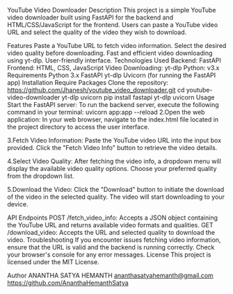 YouTube Video Downloader
Description
This project is a simple YouTube video downloader built using FastAPI for the backend and HTML/CSS/JavaScript for the frontend. Users can paste a YouTube video URL and select the quality of the video they wish to download.

Features
Paste a YouTube URL to fetch video information.
Select the desired video quality before downloading.
Fast and efficient video downloading using yt-dlp.
User-friendly interface.
Technologies Used
Backend: FastAPI
Frontend: HTML, CSS, JavaScript
Video Downloading: yt-dlp
Python: v3.x
Requirements
Python 3.x
FastAPI
yt-dlp
Uvicorn (for running the FastAPI app)
Installation Require Packages
Clone the repository:
https://github.com/Jhanesh/youtube_video_downloader.git
cd youtube-video-downloader
yt-dlp uvicorn
pip install fastapi yt-dlp uvicorn
Usage
Start the FastAPI server: To run the backend server, execute the following command in your terminal:
uvicorn app:app --reload
2.Open the web application: In your web browser, navigate to the index.html file located in the project directory to access the user interface.

3.Fetch Video Information: Paste the YouTube video URL into the input box provided. Click the "Fetch Video Info" button to retrieve the video details.

4.Select Video Quality: After fetching the video info, a dropdown menu will display the available video quality options. Choose your preferred quality from the dropdown list.

5.Download the Video: Click the "Download" button to initiate the download of the video in the selected quality. The video will start downloading to your device.

API Endpoints
POST /fetch_video_info: Accepts a JSON object containing the YouTube URL and returns available video formats and qualities.
GET /download_video: Accepts the URL and selected quality to download the video.
Troubleshooting
If you encounter issues fetching video information, ensure that the URL is valid and the backend is running correctly.
Check your browser's console for any error messages.
License
This project is licensed under the MIT License.

Author
ANANTHA SATYA HEMANTH
ananthasatyahemanth@gmail.com
https://github.com/AnanthaHemanthSatya
